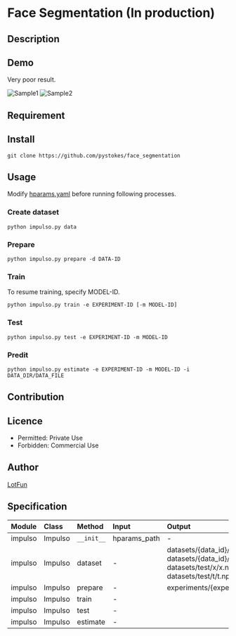 # __Face Segmentation (In production)__

## Description

## Demo
Very poor result.  

![Sample1](https://github.com/pystokes/face_segmentation/blob/master/docs/20020719_IMG00018.jpg)
![Sample2](https://github.com/pystokes/face_segmentation/blob/master/docs/20020725_IMG00438.jpg)
## Requirement

## Install
```
git clone https://github.com/pystokes/face_segmentation
```

## Usage
Modify [hparams.yaml](https://github.com/pystokes/face_segmentation/blob/master/hparams/hparams.yaml) before running following processes.

### Create dataset
```
python impulso.py data
```

### Prepare
```
python impulso.py prepare -d DATA-ID
```

### Train
To resume training, specify MODEL-ID.
```
python impulso.py train -e EXPERIMENT-ID [-m MODEL-ID]
```

### Test
```
python impulso.py test -e EXPERIMENT-ID -m MODEL-ID
```

### Predit
```
python impulso.py estimate -e EXPERIMENT-ID -m MODEL-ID -i DATA_DIR/DATA_FILE
```

## Contribution

## Licence
- Permitted: Private Use  
- Forbidden: Commercial Use  

## Author
[LotFun](https://github.com/pystokes)

## Specification
|Module|Class|Method|Input|Output|
|:---|:---|:---|:---|:---|
|impulso|Impulso|```__init__```|hparams_path|-|
|impulso|Impulso|dataset|-|datasets/{data_id}/x/x.npy <br> datasets/{data_id}/t/t.npy <br> datasets/test/x/x.npy <br> datasets/test/t/t.npy|
|impulso|Impulso|prepare|-|experiments/{experiment_id}/*|
|impulso|Impulso|train|-||
|impulso|Impulso|test|-||
|impulso|Impulso|estimate|-||



